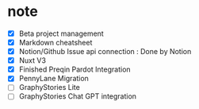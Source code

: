 # note

- [x] Beta project management
- [x] Markdown cheatsheet
- [x] Notion/Github Issue api connection : Done by Notion
- [x] Nuxt V3
- [x] Finished Preqin Pardot Integration
- [x] PennyLane Migration
- [ ] GraphyStories Lite
- [ ] GraphyStories Chat GPT integration
